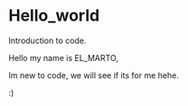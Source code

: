 # Hello_world
Introduction to code.

Hello my name is EL_MARTO,

Im new to code, we will see if its for me hehe.

:)
